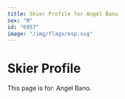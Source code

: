 ```yaml
---
title: Skier Profile for Angel Bano
sex: "M"
id: "6957"
image: "/img/flags/esp.svg" 
---
```


# Skier Profile

This page is for: Angel Bano.
    